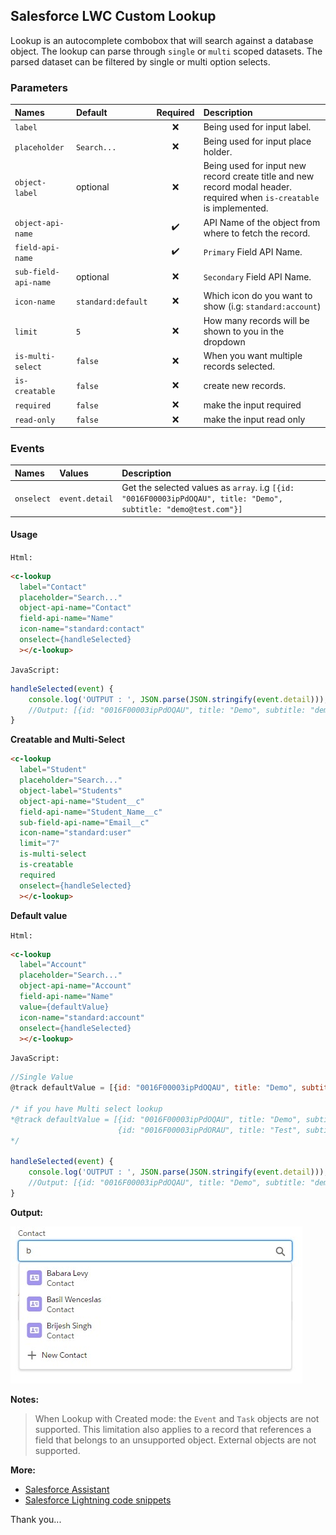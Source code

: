 ## Salesforce LWC Custom Lookup

Lookup is an autocomplete combobox that will search against a database object.
The lookup can parse through `single` or `multi` scoped datasets. The parsed dataset can be filtered by single or multi option selects.



### Parameters

| Names | Default | Required | Description |
| :--- | :--- | :---: | :--- |
| `label` |  |  :x: | Being used for input label. |
| `placeholder` | `Search...` | :x: | Being used for input place holder. |
| `object-label` | optional | :x: | Being used for input new record create title and new record modal header. required when `is-creatable` is implemented.|
| `object-api-name` |  | :heavy_check_mark: | API Name of the object from where to fetch the record. |
| `field-api-name` |  | :heavy_check_mark: | `Primary` Field API Name.  |
| `sub-field-api-name` | optional | :x: | `Secondary` Field API Name. |
| `icon-name` | `standard:default` | :x: | Which icon do you want to show (i.g: `standard:account`)  |
| `limit` | `5` | :x: | How many records will be shown to you in the dropdown |
| `is-multi-select` | `false` | :x: | When you want multiple records selected. |
| `is-creatable` | `false` | :x: | create new records.|
| `required` | `false` | :x: | make the input required |
| `read-only` | `false` | :x: | make the input read only |

### Events

| Names | Values  | Description |
| :--- | :--- | :--- |
| `onselect` | `event.detail` | Get the selected values ​​as `array`. i.g `[{id: "0016F00003ipPdOQAU", title: "Demo", subtitle: "demo@test.com"}]`|



#### Usage

`Html:`

```html
<c-lookup
  label="Contact"
  placeholder="Search..."
  object-api-name="Contact"
  field-api-name="Name"
  icon-name="standard:contact"
  onselect={handleSelected}
  ></c-lookup>
```
`JavaScript:`

```js
handleSelected(event) {
    console.log('OUTPUT : ', JSON.parse(JSON.stringify(event.detail)));
    //Output: [{id: "0016F00003ipPdOQAU", title: "Demo", subtitle: "demo@test.com"}]
}
```


**Creatable and Multi-Select**

```html
<c-lookup
  label="Student"
  placeholder="Search..."
  object-label="Students"
  object-api-name="Student__c"
  field-api-name="Student_Name__c"
  sub-field-api-name="Email__c"
  icon-name="standard:user"
  limit="7"
  is-multi-select
  is-creatable
  required
  onselect={handleSelected}
  ></c-lookup>
```

**Default value**

`Html:`

```html
<c-lookup
  label="Account"
  placeholder="Search..."
  object-api-name="Account"
  field-api-name="Name"
  value={defaultValue}
  icon-name="standard:account"
  onselect={handleSelected}
  ></c-lookup>
```

`JavaScript:`

```js
//Single Value
@track defaultValue = [{id: "0016F00003ipPdOQAU", title: "Demo", subtitle: "demo@test.com"}];

/* if you have Multi select lookup
*@track defaultValue = [{id: "0016F00003ipPdOQAU", title: "Demo", subtitle: "demo@test.com"},
                        {id: "0016F00003ipPdORAU", title: "Test", subtitle: "test@test.com"}];
*/

handleSelected(event) {
    console.log('OUTPUT : ', JSON.parse(JSON.stringify(event.detail)));
    //Output: [{id: "0016F00003ipPdOQAU", title: "Demo", subtitle: "demo@test.com"}]
}
```

**Output:**

![output](https://github.com/Nisar-99/Salesforce-LWC-Custom-Lookup/blob/master/lookup.jpg)

**Notes:**

>When Lookup with Created mode: the `Event` and `Task` objects are not supported. This limitation also applies to a record that references a field that belongs to an unsupported object.
External objects are not supported.

**More:**

 * [Salesforce Assistant](https://chrome.google.com/webstore/detail/salesforce-assistant/acpngnlieelljdlljmenkagbonaicccj)
 * [Salesforce Lightning code snippets](https://marketplace.visualstudio.com/items?itemName=Nik-Creation.lwc-salesforce)

Thank you...
